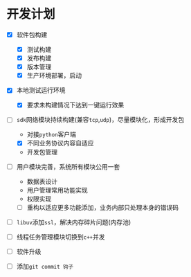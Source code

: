 # 开发计划

- [x] 软件包构建

  - [x] 测试构建
  - [x] 发布构建
  - [x] 版本管理
  - [x] 生产环境部署，启动
- [x] 本地测试运行环境

  - [x] 要求未构建情况下达到一键运行效果
- [ ] `sdk`网络模块持续构建(兼容`tcp`,`udp`)，尽量模块化，形成开发包
  - 对接`python`客户端

  - [x] 不同业务协议内容自适应
  - 开发包管理
- [ ] 用户模块完善，系统所有模块公用一套

  - 数据表设计
  - 用户管理常用功能实现
  - 权限实现
  - [ ] 重构以适应更多功能添加，业务内部只处理本身的错误码
- [ ] `libuv`添加`ssl`，解决内存碎片问题(内存池)
- [ ] 线程任务管理模块切换到`c++`并发
- [ ] 软件升级
- [ ] 添加`git commit 钩子`
